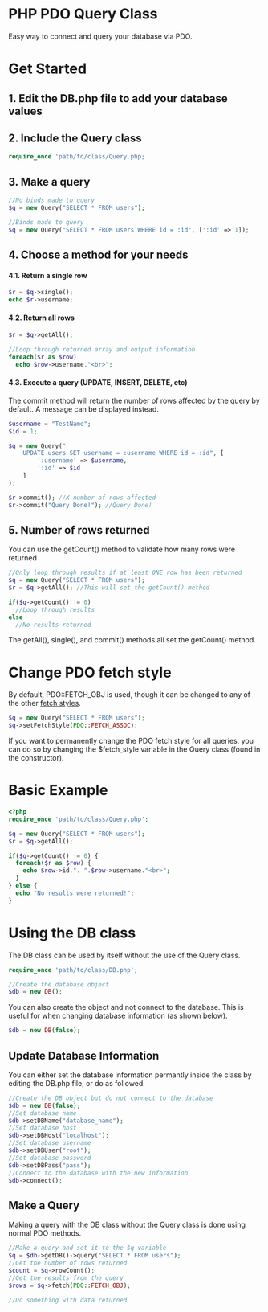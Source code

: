 # PHP PDO Query Class
Easy way to connect and query your database via PDO.

# Get Started

## 1. Edit the DB.php file to add your database values

## 2. Include the Query class

```PHP
require_once 'path/to/class/Query.php;
```
## 3. Make a query

```PHP
//No binds made to query
$q = new Query("SELECT * FROM users");

//Binds made to query
$q = new Query("SELECT * FROM users WHERE id = :id", [':id' => 1]);
```

## 4. Choose a method for your needs

#### 4.1. Return a single row

```PHP
$r = $q->single();
echo $r->username;
```

#### 4.2. Return all rows

```PHP
$r = $q->getAll();

//Loop through returned array and output information
foreach($r as $row)
  echo $row->username."<br>";
```

#### 4.3. Execute a query (UPDATE, INSERT, DELETE, etc)

The commit method will return the number of rows affected by the query by default. A message can be displayed instead.

```PHP
$username = "TestName";
$id = 1;

$q = new Query("
	UPDATE users SET username = :username WHERE id = :id", [
		':username' => $username,
		':id' => $id
	]
);

$r->commit(); //X number of rows affected
$r->commit("Query Done!"); //Query Done!
```

## 5. Number of rows returned

You can use the getCount() method to validate how many rows were returned

```PHP
//Only loop through results if at least ONE row has been returned
$q = new Query("SELECT * FROM users");
$r = $q->getAll(); //This will set the getCount() method

if($q->getCount() != 0)
  //Loop through results
else
  //No results returned
```
The getAll(), single(), and commit() methods all set the getCount() method.

# Change PDO fetch style
By default, PDO::FETCH_OBJ is used, though it can be changed to any of the other [fetch styles](http://php.net/manual/en/pdostatement.fetch.php).

```PHP
$q = new Query("SELECT * FROM users");
$q->setFetchStyle(PDO::FETCH_ASSOC);
```

If you want to permanently change the PDO fetch style for all queries, you can do so by changing the $fetch_style variable in the Query class (found in the constructor).

# Basic Example

```PHP
<?php
require_once 'path/to/class/Query.php';

$q = new Query("SELECT * FROM users");
$r = $q->getAll();

if($q->getCount() != 0) {
  foreach($r as $row) {
    echo $row->id.". ".$row->username."<br>";
  }
} else {
  echo "No results were returned!";
}
```
# Using the DB class
The DB class can be used by itself without the use of the Query class.

```PHP
require_once 'path/to/class/DB.php';

//Create the database object
$db = new DB();
```

You can also create the object and not connect to the database. This is useful for when changing database information (as shown below).
```PHP
$db = new DB(false);
```

## Update Database Information
You can either set the database information permantly inside the class by editing the DB.php file, or do as followed.

```PHP
//Create the DB object but do not connect to the database
$db = new DB(false);
//Set database name
$db->setDBName("database_name");
//Set database host
$db->setDBHost("localhost");
//Set database username
$db->setDBUser("root");
//Set database password
$db->setDBPass("pass");
//Connect to the database with the new information
$db->connect();
```

## Make a Query
Making a query with the DB class without the Query class is done using normal PDO methods.
```PHP
//Make a query and set it to the $q variable
$q = $db->getDB()->query("SELECT * FROM users");
//Get the number of rows returned
$count = $q->rowCount();
//Get the results from the query
$rows = $q->fetch(PDO::FETCH_OBJ);

//Do something with data returned
```
